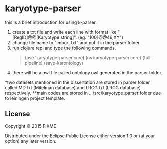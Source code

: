 # karyotype-parser


this is a brief introduction for using k-parser.
1. create a txt file and write each line with format like "[RegID]@@[Karyotype string]". (eg. "1001@@46,XY")
2. change file name to "import.txt" and put it in the parser folder.
3. run clojure repl and type the following commands.
	>(use 'karyotype-parser.core)
	>(ns karyotype-parser.core)
	>(full-pipeline)
	>(save-karontology)
4. there will be a owl file called ontology.owl generated in the parser folder.

*two datasets mentioned in the dissertation are stored in parser folder called MD.txt (Mitelman database) and LRCG.txt (LRCG database) respectively.
**main codes are stored in .../src/karyotype_parser folder due to leiningen project template. 

## License

Copyright © 2015 FIXME

Distributed under the Eclipse Public License either version 1.0 or (at
your option) any later version.
